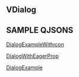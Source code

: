 ## VDialog


## SAMPLE QJSONS

<a href="" onclick="this.href='?q=qjsons/DialogExampleWithıcon.qjson'; this.target=(window.location !== window.parent.location) ? '' : '_blank';"  target=''>DialogExampleWithıcon</a>

<a href="" onclick="this.href='?q=qjsons/DialogWithEagerProp.qjson'; this.target=(window.location !== window.parent.location) ? '' : '_blank';"  target=''>DialogWithEagerProp</a>

<a href="" onclick="this.href='?q=qjsons/DialogExample.qjson'; this.target=(window.location !== window.parent.location) ? '' : '_blank';"  target=''>DialogExample</a>

